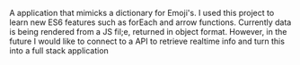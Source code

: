 A application that mimicks a dictionary for Emoji's. I used this project to learn new ES6 features such as forEach and arrow functions. Currently data is being rendered from a JS fil;e, returned in object format. However, in the future I would like to connect to a API to retrieve realtime info and turn this into a full stack application